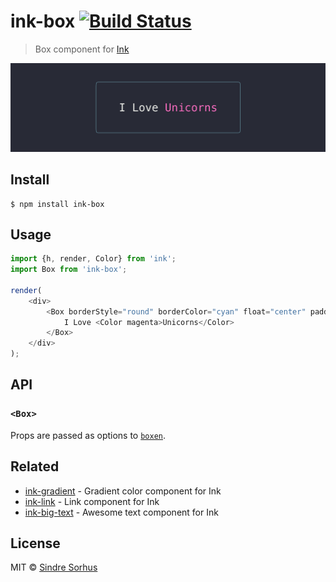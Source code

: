 # ink-box [![Build Status](https://travis-ci.org/sindresorhus/ink-box.svg?branch=master)](https://travis-ci.org/sindresorhus/ink-box)

> Box component for [Ink](https://github.com/vadimdemedes/ink)

![](screenshot.png)


## Install

```
$ npm install ink-box
```


## Usage

```js
import {h, render, Color} from 'ink';
import Box from 'ink-box';

render(
	<div>
		<Box borderStyle="round" borderColor="cyan" float="center" padding={1}>
			I Love <Color magenta>Unicorns</Color>
		</Box>
	</div>
);
```


## API

### `<Box>`

Props are passed as options to [`boxen`](https://github.com/sindresorhus/boxen#options).


## Related

- [ink-gradient](https://github.com/sindresorhus/ink-gradient) - Gradient color component for Ink
- [ink-link](https://github.com/sindresorhus/ink-link) - Link component for Ink
- [ink-big-text](https://github.com/sindresorhus/ink-big-text) - Awesome text component for Ink


## License

MIT © [Sindre Sorhus](https://sindresorhus.com)
